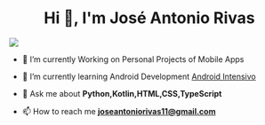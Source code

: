<h1 align="center">Hi 👋, I'm José Antonio Rivas</h1>
<img src="https://i.imgur.com/6xFJcvh.png">

- 🌱 I’m currently Working on Personal Projects of Mobile Apps

- 🌱 I’m currently learning Android Development <a href="https://www.udemy.com/share/103UTI3@lpV12L8E4EZX1doVC0gLoCdqZNDHYSingkce5Y_MRyTWHEMOGTosb8qEYEgticzw6g==/" target="blank">Android Intensivo</a>

- 💬 Ask me about **Python,Kotlin,HTML,CSS,TypeScript**

- 📫 How to reach me **joseantoniorivas11@gmail.com**

<br/>
